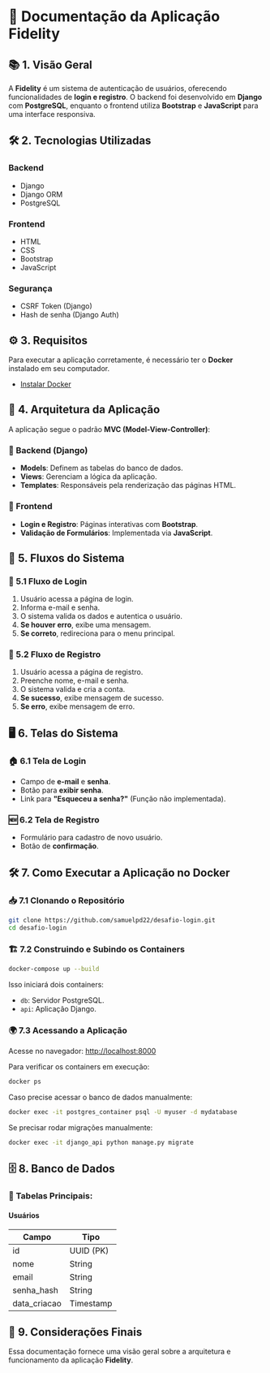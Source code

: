 # 📌 Documentação da Aplicação Fidelity

## 📚 1. Visão Geral
A **Fidelity** é um sistema de autenticação de usuários, oferecendo funcionalidades de **login e registro**. O backend foi desenvolvido em **Django** com **PostgreSQL**, enquanto o frontend utiliza **Bootstrap** e **JavaScript** para uma interface responsiva.

## 🛠️ 2. Tecnologias Utilizadas
### Backend
- Django
- Django ORM
- PostgreSQL

### Frontend
- HTML
- CSS
- Bootstrap
- JavaScript

### Segurança
- CSRF Token (Django)
- Hash de senha (Django Auth)

## ⚙️ 3. Requisitos
Para executar a aplicação corretamente, é necessário ter o **Docker** instalado em seu computador.

- [Instalar Docker](https://www.docker.com/get-started)

## 🏰 4. Arquitetura da Aplicação
A aplicação segue o padrão **MVC (Model-View-Controller)**:

### 📂 Backend (Django)
- **Models**: Definem as tabelas do banco de dados.
- **Views**: Gerenciam a lógica da aplicação.
- **Templates**: Responsáveis pela renderização das páginas HTML.

### 🎨 Frontend
- **Login e Registro**: Páginas interativas com **Bootstrap**.
- **Validação de Formulários**: Implementada via **JavaScript**.

## 🔄 5. Fluxos do Sistema

### 🔑 5.1 Fluxo de Login
1. Usuário acessa a página de login.
2. Informa e-mail e senha.
3. O sistema valida os dados e autentica o usuário.
4. **Se houver erro**, exibe uma mensagem.
5. **Se correto**, redireciona para o menu principal.

### 📝 5.2 Fluxo de Registro
1. Usuário acessa a página de registro.
2. Preenche nome, e-mail e senha.
3. O sistema valida e cria a conta.
4. **Se sucesso**, exibe mensagem de sucesso.
5. **Se erro**, exibe mensagem de erro.

## 🖥️ 6. Telas do Sistema

### 🏠 6.1 Tela de Login
- Campo de **e-mail** e **senha**.
- Botão para **exibir senha**.
- Link para **"Esqueceu a senha?"** (Função não implementada).

### 🆕 6.2 Tela de Registro
- Formulário para cadastro de novo usuário.
- Botão de **confirmação**.



## 🛠️ 7. Como Executar a Aplicação no Docker

### 📥 7.1 Clonando o Repositório
```sh
git clone https://github.com/samuelpd22/desafio-login.git
cd desafio-login
```

### 🏗️ 7.2 Construindo e Subindo os Containers
```sh
docker-compose up --build
```
Isso iniciará dois containers:
- `db`: Servidor PostgreSQL.
- `api`: Aplicação Django.

### 🌍 7.3 Acessando a Aplicação
Acesse no navegador: [http://localhost:8000](http://localhost:8000)

Para verificar os containers em execução:
```sh
docker ps
```

Caso precise acessar o banco de dados manualmente:
```sh
docker exec -it postgres_container psql -U myuser -d mydatabase
```

Se precisar rodar migrações manualmente:
```sh
docker exec -it django_api python manage.py migrate
```

## 🗄️ 8. Banco de Dados

### 📑 Tabelas Principais:
#### **Usuários**
| Campo           | Tipo        |
|---------------|------------|
| id           | UUID (PK)   |
| nome         | String      |
| email        | String      |
| senha_hash   | String      |
| data_criacao | Timestamp   |

## 📌 9. Considerações Finais
Essa documentação fornece uma visão geral sobre a arquitetura e funcionamento da aplicação **Fidelity**.
